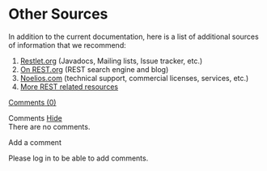 Other Sources
=============

In addition to the current documentation, here is a list of additional
sources of information that we recommend:

1.  [Restlet.org](http://web.archive.org/web/20111106144037/http://www.restlet.org/)
    (Javadocs, Mailing lists, Issue tracker, etc.)
2.  [On
    REST.org](http://web.archive.org/web/20111106144037/http://www.onrest.org/)
    (REST search engine and blog)
3.  [Noelios.com](http://web.archive.org/web/20111106144037/http://www.noelios.com/)
    (technical support, commercial licenses, services, etc.)
4.  [More REST related
    resources](http://web.archive.org/web/20111106144037/http://www.restlet.org/about/faq#04)

[Comments
(0)](http://web.archive.org/web/20111106144037/http://wiki.restlet.org/docs_1.1/13-restlet/21-restlet/24-restlet.html#)

Comments
[Hide](http://web.archive.org/web/20111106144037/http://wiki.restlet.org/docs_1.1/13-restlet/21-restlet/24-restlet.html#)
\
There are no comments.

Add a comment

Please log in to be able to add comments.
